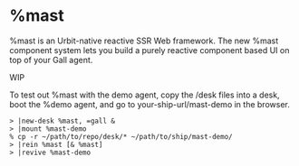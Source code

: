 # %mast

%mast is an Urbit-native reactive SSR Web framework. The new %mast component system lets you build a purely reactive component based UI on top of your Gall agent.

WIP

To test out %mast with the demo agent, copy the /desk files into a desk, boot the %demo agent, and go to your-ship-url/mast-demo in the browser.

```
> |new-desk %mast, =gall &
> |mount %mast-demo
% cp -r ~/path/to/repo/desk/* ~/path/to/ship/mast-demo/
> |rein %mast [& %mast]
> |revive %mast-demo
```
